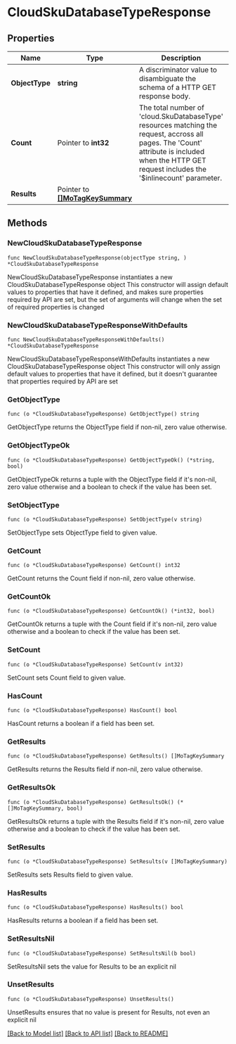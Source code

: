 # CloudSkuDatabaseTypeResponse

## Properties

Name | Type | Description | Notes
------------ | ------------- | ------------- | -------------
**ObjectType** | **string** | A discriminator value to disambiguate the schema of a HTTP GET response body. | 
**Count** | Pointer to **int32** | The total number of &#39;cloud.SkuDatabaseType&#39; resources matching the request, accross all pages. The &#39;Count&#39; attribute is included when the HTTP GET request includes the &#39;$inlinecount&#39; parameter. | [optional] 
**Results** | Pointer to [**[]MoTagKeySummary**](MoTagKeySummary.md) |  | [optional] 

## Methods

### NewCloudSkuDatabaseTypeResponse

`func NewCloudSkuDatabaseTypeResponse(objectType string, ) *CloudSkuDatabaseTypeResponse`

NewCloudSkuDatabaseTypeResponse instantiates a new CloudSkuDatabaseTypeResponse object
This constructor will assign default values to properties that have it defined,
and makes sure properties required by API are set, but the set of arguments
will change when the set of required properties is changed

### NewCloudSkuDatabaseTypeResponseWithDefaults

`func NewCloudSkuDatabaseTypeResponseWithDefaults() *CloudSkuDatabaseTypeResponse`

NewCloudSkuDatabaseTypeResponseWithDefaults instantiates a new CloudSkuDatabaseTypeResponse object
This constructor will only assign default values to properties that have it defined,
but it doesn't guarantee that properties required by API are set

### GetObjectType

`func (o *CloudSkuDatabaseTypeResponse) GetObjectType() string`

GetObjectType returns the ObjectType field if non-nil, zero value otherwise.

### GetObjectTypeOk

`func (o *CloudSkuDatabaseTypeResponse) GetObjectTypeOk() (*string, bool)`

GetObjectTypeOk returns a tuple with the ObjectType field if it's non-nil, zero value otherwise
and a boolean to check if the value has been set.

### SetObjectType

`func (o *CloudSkuDatabaseTypeResponse) SetObjectType(v string)`

SetObjectType sets ObjectType field to given value.


### GetCount

`func (o *CloudSkuDatabaseTypeResponse) GetCount() int32`

GetCount returns the Count field if non-nil, zero value otherwise.

### GetCountOk

`func (o *CloudSkuDatabaseTypeResponse) GetCountOk() (*int32, bool)`

GetCountOk returns a tuple with the Count field if it's non-nil, zero value otherwise
and a boolean to check if the value has been set.

### SetCount

`func (o *CloudSkuDatabaseTypeResponse) SetCount(v int32)`

SetCount sets Count field to given value.

### HasCount

`func (o *CloudSkuDatabaseTypeResponse) HasCount() bool`

HasCount returns a boolean if a field has been set.

### GetResults

`func (o *CloudSkuDatabaseTypeResponse) GetResults() []MoTagKeySummary`

GetResults returns the Results field if non-nil, zero value otherwise.

### GetResultsOk

`func (o *CloudSkuDatabaseTypeResponse) GetResultsOk() (*[]MoTagKeySummary, bool)`

GetResultsOk returns a tuple with the Results field if it's non-nil, zero value otherwise
and a boolean to check if the value has been set.

### SetResults

`func (o *CloudSkuDatabaseTypeResponse) SetResults(v []MoTagKeySummary)`

SetResults sets Results field to given value.

### HasResults

`func (o *CloudSkuDatabaseTypeResponse) HasResults() bool`

HasResults returns a boolean if a field has been set.

### SetResultsNil

`func (o *CloudSkuDatabaseTypeResponse) SetResultsNil(b bool)`

 SetResultsNil sets the value for Results to be an explicit nil

### UnsetResults
`func (o *CloudSkuDatabaseTypeResponse) UnsetResults()`

UnsetResults ensures that no value is present for Results, not even an explicit nil

[[Back to Model list]](../README.md#documentation-for-models) [[Back to API list]](../README.md#documentation-for-api-endpoints) [[Back to README]](../README.md)


